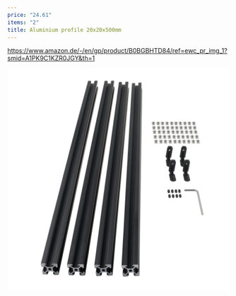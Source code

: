 ```yaml
---
price: "24.61"
items: "2"
title: Aluminium profile 20x20x500mm
---
```

https://www.amazon.de/-/en/gp/product/B0BGBHTD84/ref=ewc_pr_img_1?smid=A1PK9C1KZR0JGY&th=1

![](img/Pasted%20image%2020241229194804.png)